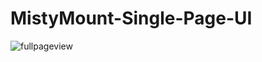 # MistyMount-Single-Page-UI

![fullpageview](https://user-images.githubusercontent.com/90255998/147398635-950a6f2d-ef89-4167-a4d2-5f5140b4883a.png)
